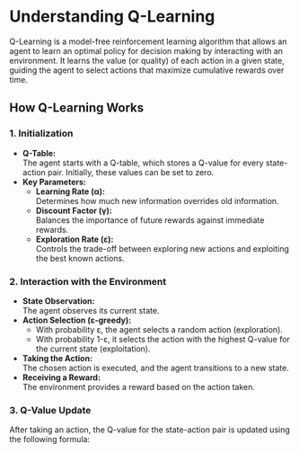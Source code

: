 # Understanding Q-Learning

Q-Learning is a model-free reinforcement learning algorithm that allows an agent to learn an optimal policy for decision making by interacting with an environment. It learns the value (or quality) of each action in a given state, guiding the agent to select actions that maximize cumulative rewards over time.

## How Q-Learning Works

### 1. Initialization
- **Q-Table:**  
  The agent starts with a Q-table, which stores a Q-value for every state-action pair. Initially, these values can be set to zero.
- **Key Parameters:**
  - **Learning Rate (α):**  
    Determines how much new information overrides old information.
  - **Discount Factor (γ):**  
    Balances the importance of future rewards against immediate rewards.
  - **Exploration Rate (ε):**  
    Controls the trade-off between exploring new actions and exploiting the best known actions.

### 2. Interaction with the Environment
- **State Observation:**  
  The agent observes its current state.
- **Action Selection (ε-greedy):**  
  - With probability ε, the agent selects a random action (exploration).  
  - With probability 1-ε, it selects the action with the highest Q-value for the current state (exploitation).
- **Taking the Action:**  
  The chosen action is executed, and the agent transitions to a new state.
- **Receiving a Reward:**  
  The environment provides a reward based on the action taken.

### 3. Q-Value Update
After taking an action, the Q-value for the state-action pair is updated using the following formula:

